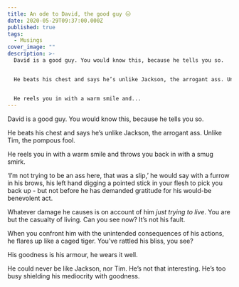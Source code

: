 ```yaml
---
title: An ode to David, the good guy 😑
date: 2020-05-29T09:37:00.000Z
published: true
tags:
  - Musings
cover_image: ""
description: >-
  David is a good guy. You would know this, because he tells you so.


  He beats his chest and says he’s unlike Jackson, the arrogant ass. Unlike Tim, the pompous fool.


  He reels you in with a warm smile and...
---
```

David is a good guy. You would know this, because he tells you so.

He beats his chest and says he’s unlike Jackson, the arrogant ass. Unlike Tim, the pompous fool.

He reels you in with a warm smile and throws you back in with a smug smirk.

‘I’m not trying to be an ass here, that was a slip,’ he would say with a furrow in his brows, his left hand digging a pointed stick in your flesh to pick you back up - but not before he has demanded gratitude for his would-be benevolent act.

Whatever damage he causes is on account of him *just trying to live*. You are but the casualty of living. Can you see now? It’s not his fault.

When you confront him with the unintended consequences of his actions, he flares up like a caged tiger. You’ve rattled his bliss, you see?

His goodness is his armour, he wears it well.

He could never be like Jackson, nor Tim. He’s not that interesting. He’s too busy shielding his mediocrity with goodness.